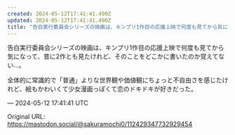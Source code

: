 ```yaml
---
created: 2024-05-12T17:41:41.490Z
updated: 2024-05-12T17:41:41.490Z
title: "告白実行委員会シリーズの映画は、キンプリ1作目の応援上映で何度も見てから気になって、昔に2作とも見たけれど、そのことをどこかに書いたのか覚えてない…。全体的に常[...]"
---
```


<p>告白実行委員会シリーズの映画は、キンプリ1作目の応援上映で何度も見てから気になって、昔に2作とも見たけれど、そのことをどこかに書いたのか覚えてない…。</p><p>全体的に常識的で「普通」よりな世界観や価値観にちょっと不自由さを感じたけれど、絵もかわいくて少女漫画っぽくて恋のドキドキが好きだった。</p>

&mdash; 2024-05-12 17:41:41 UTC

Original URL: https://mastodon.social/@sakuramochi0/112429347732929454
